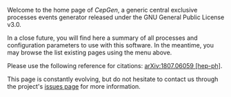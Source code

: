 ---
---

Welcome to the home page of *CepGen*, a generic central exclusive processes events generator released under the GNU General Public License v3.0.

In a close future, you will find here a summary of all processes and configuration parameters to use with this software.
In the meantime, you may browse the list existing pages using the menu above.

Please use the following reference for citations: [arXiv:1807.06059 [hep-ph]](https://arxiv.org/abs/1808.06059).

This page is constantly evolving, but do not hesitate to contact us through the project's [issues page](https://github.com/cepgen/cepgen/issues) for more information.

